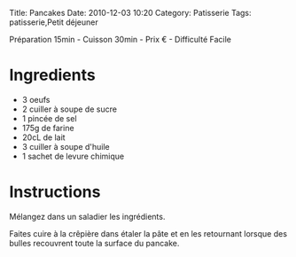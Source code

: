 Title: Pancakes
Date: 2010-12-03 10:20
Category: Patisserie
Tags: patisserie,Petit déjeuner

Préparation 15min - Cuisson 30min - Prix € - Difficulté Facile

# Ingredients

- 3 oeufs
- 2 cuiller à soupe de sucre
- 1 pincée de sel
- 175g de farine
- 20cL de lait
- 3 cuiller à soupe d'huile
- 1 sachet de levure chimique

# Instructions

Mélangez dans un saladier les ingrédients.

Faites cuire à la crêpière dans étaler la pâte et en les retournant lorsque des bulles recouvrent toute la surface du pancake.
